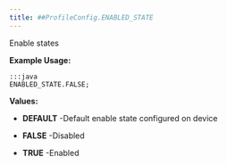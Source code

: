 ```yaml
---
title: ##ProfileConfig.ENABLED_STATE
---
```


Enable states

 

**Example Usage:**
	
	:::java	
	ENABLED_STATE.FALSE;


**Values:**

* **DEFAULT** -Default enable state configured on device

* **FALSE** -Disabled

* **TRUE** -Enabled



